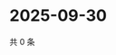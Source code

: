 # 2025-09-30

共 0 条

<!-- BEGIN ZHIHUQUESTIONS -->
<!-- 最后更新时间 Tue Sep 30 2025 07:10:30 GMT+0800 (China Standard Time) -->

<!-- END ZHIHUQUESTIONS -->
